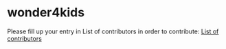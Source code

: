 # wonder4kids

Please fill up your entry in List of contributors in order to contribute: 
[List of contributors](https://github.com/Wonder4Kids/wonder4kids/blob/main/List%20of%20contributors.txt)
